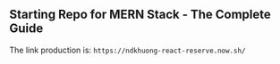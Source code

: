 ## Starting Repo for MERN Stack - The Complete Guide

The link production is: `https://ndkhuong-react-reserve.now.sh/`
